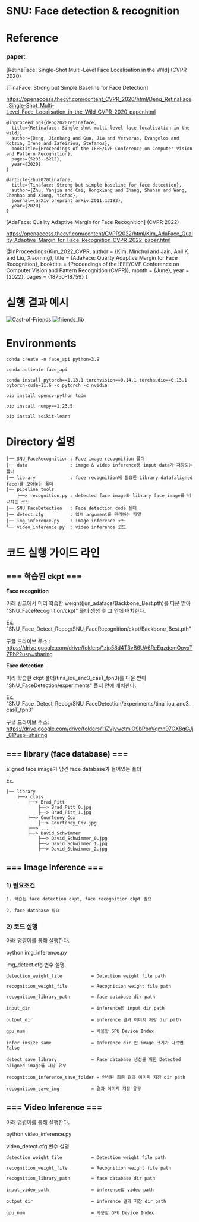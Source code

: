 # SNU: Face detection & recognition

# Reference
### paper:
[RetinaFace: Single-Shot Multi-Level Face Localisation in the Wild] (CVPR 2020)

[TinaFace: Strong but Simple Baseline for Face Detection]

https://openaccess.thecvf.com/content_CVPR_2020/html/Deng_RetinaFace_Single-Shot_Multi-Level_Face_Localisation_in_the_Wild_CVPR_2020_paper.html

    @inproceedings{deng2020retinaface,
      title={Retinaface: Single-shot multi-level face localisation in the wild},
      author={Deng, Jiankang and Guo, Jia and Ververas, Evangelos and Kotsia, Irene and Zafeiriou, Stefanos},
      booktitle={Proceedings of the IEEE/CVF Conference on Computer Vision and Pattern Recognition},
      pages={5203--5212},
      year={2020}
    }

    @article{zhu2020tinaface,
      title={Tinaface: Strong but simple baseline for face detection},
      author={Zhu, Yanjia and Cai, Hongxiang and Zhang, Shuhan and Wang, Chenhao and Xiong, Yichao},
      journal={arXiv preprint arXiv:2011.13183},
      year={2020}
    }
    
[AdaFace: Quality Adaptive Margin for Face Recognition] (CVPR 2022)

https://openaccess.thecvf.com/content/CVPR2022/html/Kim_AdaFace_Quality_Adaptive_Margin_for_Face_Recognition_CVPR_2022_paper.html

@InProceedings{Kim_2022_CVPR,
    author    = {Kim, Minchul and Jain, Anil K. and Liu, Xiaoming},
    title     = {AdaFace: Quality Adaptive Margin for Face Recognition},
    booktitle = {Proceedings of the IEEE/CVF Conference on Computer Vision and Pattern Recognition (CVPR)},
    month     = {June},
    year      = {2022},
    pages     = {18750-18759}
}



# 실행 결과 예시 

![Cast-of-Friends](https://user-images.githubusercontent.com/68048434/182092892-ac65e776-92ca-4a34-8d35-8078c82a77fc.jpg)
![friends_lib](https://user-images.githubusercontent.com/68048434/182092896-e06dfa7a-55d8-4c08-a8f2-4c7c9bab4d34.jpg)


# Environments
```
conda create -n face_api python=3.9

conda activate face_api

conda install pytorch==1.13.1 torchvision==0.14.1 torchaudio==0.13.1 pytorch-cuda=11.6 -c pytorch -c nvidia

pip install opencv-python tqdm

pip install numpy==1.23.5

pip install scikit-learn

```


# Directory 설명
    |── SNU_FaceRecognition : Face image recognition 폴더
    |── data                : image & video inference용 input data가 저장되는 폴더
    |── library             : face recognition에 필요한 Library data(aligned face)를 모아놓는 폴더
    |── pipeline_tools
        ├──> recognition.py : detected face image와 library face image를 비교하는 코드
    |── SNU_FaceDetection   : Face detection code 폴더
    |── detect.cfg          : 입력 argument를 관리하는 파일
    |── img_inference.py    : image inference 코드
    └── video_inference.py  : video inference 코드




# 코드 실행 가이드 라인


## === 학습된 ckpt ===


**Face recognition**

아래 링크에서 미리 학습한 weight(jun_adaface/Backbone_Best.pth)를 다운 받아 "SNU_FaceRecognition/ckpt" 폴더 생성 후 그 안에 배치한다.

Ex. "SNU_Face_Detect_Recog/SNU_FaceRecognition/ckpt/Backbone_Best.pth"

구글 드라이브 주소 : https://drive.google.com/drive/folders/1zjp58d4T3vB6UA6ReEgzdemOoyxTZPbP?usp=sharing


**Face detection**

미리 학습한 ckpt 폴더(tina_iou_anc3_casT_fpn3)를 다운 받아 "SNU_FaceDetection/experiments" 폴더 안에 배치한다.

Ex. "SNU_Face_Detect_Recog/SNU_FaceDetection/experiments/tina_iou_anc3_casT_fpn3"

구글 드라이브 주소: https://drive.google.com/drive/folders/11ZVjvwctmiO9bPbnVqmn97GX8gGJj_01?usp=sharing



## === library (face database) ===

aligned face image가 담긴 face database가 들어있는 폴더

Ex.

    |── library
        ├──> class 
            ├──> Brad_Pitt
                ├──> Brad_Pitt_0.jpg
                ├──> Brad_Pitt_1.jpg
            ├──> Courteney_Cox
                ├──> Courteney_Cox.jpg
            ├──> ...
            ├──> David_Schwimmer
                ├──> David_Schwimmer_0.jpg
                ├──> David_Schwimmer_1.jpg
                ├──> David_Schwimmer_2.jpg


## === Image Inference ===

### 1) 필요조건

    1. 학습된 face detection ckpt, face recognition ckpt 필요

    2. face database 필요


### 2) 코드 실행

  아래 명령어를 통해 실행한다. 
 
  python img_inference.py 

  img_detect.cfg 변수 설명
  
    detection_weight_file           = Detection weight file path

    recognition_weight_file         = Recognition weight file path
    
    recognition_library_path        = face database dir path

    input_dir                       = inference할 input dir path
    
    output_dir                      = inference 결과 이미지 저장 dir path
    
    gpu_num                         = 사용할 GPU Device Index

    infer_imsize_same               = Inference dir 안 image 크기가 다르면 False

    detect_save_library             = Face database 생성을 위한 Detected aligned image를 저장 유무
    
    recognition_inference_save_folder = 인식된 최종 결과 이미지 저장 dir path

    recognition_save_img            = 결과 이미지 저장 유무



## === Video Inference ===

  아래 명령어를 통해 실행한다. 
 
  python video_inference.py 

  video_detect.cfg 변수 설명
  
    detection_weight_file           = Detection weight file path

    recognition_weight_file         = Recognition weight file path
    
    recognition_library_path        = face database dir path

    input_video_path                = inference할 video path
    
    output_dir                      = inference 결과 저장 dir path
    
    gpu_num                         = 사용할 GPU Device Index
